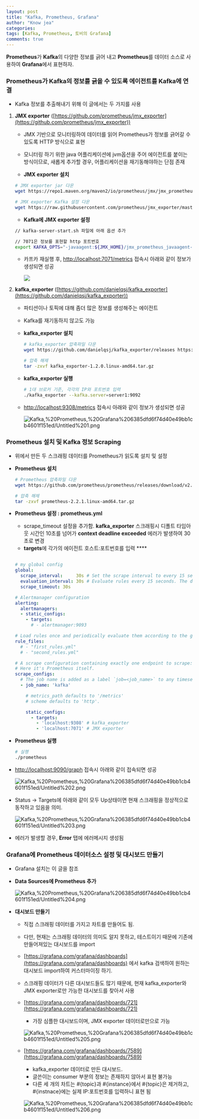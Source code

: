 ```yaml
---
layout: post
title: "Kafka, Prometheus, Grafana"
author: "Know jea"
categories: 
tags: [Kafka, Prometheus, 토비의 Grafana]
comments: true
---
```



**Prometheus**가 **Kafka**의 다양한 정보를 긁어 내고 **Prometheus**를 데이터 소스로 사용하여 **Grafana**에서 표현하자.

### Prometheus가 Kafka의 정보를 긁을 수 있도록 에이전트를 Kafka에 연결

- Kafka 정보를 추출해내기 위해 이 글에서는 두 가지를 사용

1. **JMX exporter** ([https://github.com/prometheus/jmx_exporter](https://github.com/prometheus/jmx_exporter))
    - JMX 기반으로 모니터링하여 데이터를 읽어 Prometheus가 정보를 긁어갈 수 있도록 HTTP 방식으로 표현
    - 모니터링 하기 위한 java 어플리케이션에 jvm옵션을 주어 에이전트를 붙이는 방식이므로, 새롭게 추가할 경우, 어플리케이션을 재기동해야하는 단점 존재

    - **JMX exporter 설치**

    ```bash
    # JMX exporter jar 다운
    wget https://repo1.maven.org/maven2/io/prometheus/jmx/jmx_prometheus_javaagent/0.12.0/jmx_prometheus_javaagent-0.12.0.jar

    # JMX exporter Kafka 설정 다운
    wget https://raw.githubusercontent.com/prometheus/jmx_exporter/master/example_configs/kafka-2_0_0.yml
    ```

    - **Kafka에 JMX exporter 설정**

    ```bash
    // kafka-server-start.sh 파일에 아래 옵션 추가

    // 7071은 정보를 표현할 http 포트번호
    export KAFKA_OPTS="-javaagent:${JMX_HOME}/jmx_prometheus_javaagent-0.12.0.jar=7071:${JMX_HOME}/kafka-2_0_0.yml"
    ```

    - 카프카 재실행 후, [http://localhost:7071/metrics](http://localhost:7071/metrics) 접속시 아래와 같이 정보가 생성되면 성공

        ![](https://knowjea.github.io/assets/images/profile.jpg)

2. **kafka_exporter** ([https://github.com/danielqsj/kafka_exporter](https://github.com/danielqsj/kafka_exporter))
    - 파티션이나 토픽에 대해 좀더 많은 정보를 생성해주는 에이전트
    - Kafka를 재기동하지 않고도 가능

    - **kafka_exporter 설치**

        ```bash
        # kafka_exporter 압축파일 다운
        wget https://github.com/danielqsj/kafka_exporter/releases https://github.com/danielqsj/kafka_exporter/releases/download/v1.2.0/kafka_exporter-1.2.0.linux-amd64.tar.gz

        # 압축 해제
        tar -zxvf kafka_exporter-1.2.0.linux-amd64.tar.gz
        ```

    - **kafka_exporter 실행**

        ```bash
        # 1대 브로커 기준, 각각의 IP와 포트번호 입력
        ./kafka_exporter --kafka.server=server1:9092
        ```

    - [http://localhost:9308/metrics](http://localhost:9308/metrics) 접속시 아래와 같이 정보가 생성되면 성공

        ![Kafka,%20Prometheus,%20Grafana%206385dfd6f74d40e49bb1cb4601f151ed/Untitled%201.png](Kafka,%20Prometheus,%20Grafana%206385dfd6f74d40e49bb1cb4601f151ed/Untitled%201.png)

### Prometheus 설치 및 Kafka 정보 Scraping

- 위에서 만든 두 스크래핑 데이터를 Prometheus가 읽도록 설치 및 설정

- **Prometheus 설치**

    ```bash
    # Prometheus 압축파일 다운
    wget https://github.com/prometheus/prometheus/releases/download/v2.2.1/prometheus-2.2.1.linux-amd64.tar.gz

    # 압축 해제
    tar -zxvf prometheus-2.2.1.linux-amd64.tar.gz
    ```

- **Prometheus 설정 : prometheus.yml**
    - scrape_timeout 설정을 추가함. **kafka_exporter** 스크래핑시  디폴트 타임아웃 시간인 10초를 넘어가 **context deadline exceeded** 에러가 발생하여 30초로 변경
    - **targets**에 각가의 에이전트 호스트:포트번호를 입력 ****

    ```yaml

    # my global config
    global:
      scrape_interval:     30s # Set the scrape interval to every 15 seconds. Default is every 1 minute.
      evaluation_interval: 30s # Evaluate rules every 15 seconds. The default is every 1 minute.
      scrape_timeout: 30s

    # Alertmanager configuration
    alerting:
      alertmanagers:
      - static_configs:
        - targets:
          # - alertmanager:9093

    # Load rules once and periodically evaluate them according to the global 'evaluation_interval'.
    rule_files:
      # - "first_rules.yml"
      # - "second_rules.yml"

    # A scrape configuration containing exactly one endpoint to scrape:
    # Here it's Prometheus itself.
    scrape_configs:
      # The job name is added as a label `job=<job_name>` to any timeseries scraped from this config.
      - job_name: 'kafka'

        # metrics_path defaults to '/metrics'
        # scheme defaults to 'http'.

        static_configs:
          - targets:
            - 'localhost:9308' # kafka_exporter
            - 'localhost:7071' # JMX exporter
    ```

- **Prometheus 실행**

    ```bash
    # 실행
    ./prometheus
    ```

- [http://localhost:9090/graph](http://localhost:9090/graph) 접속시 아래와 같이 접속되면 성공

    ![Kafka,%20Prometheus,%20Grafana%206385dfd6f74d40e49bb1cb4601f151ed/Untitled%202.png](Kafka,%20Prometheus,%20Grafana%206385dfd6f74d40e49bb1cb4601f151ed/Untitled%202.png)

- Status → Targets에 아래와 같이 모두 Up상태이면 현재 스크래핑을 정상적으로 동작하고 있음을 의미.

    ![Kafka,%20Prometheus,%20Grafana%206385dfd6f74d40e49bb1cb4601f151ed/Untitled%203.png](Kafka,%20Prometheus,%20Grafana%206385dfd6f74d40e49bb1cb4601f151ed/Untitled%203.png)

- 에러가 발생할 경우, **Error** 탭에 에러메시지 생성됨

### Grafana에 Prometheus 데이터소스 설정 및 대시보드 만들기

- Grafana 설치는 이 글을 참조

- **Data Sources에 Prometheus 추가**

    ![Kafka,%20Prometheus,%20Grafana%206385dfd6f74d40e49bb1cb4601f151ed/Untitled%204.png](Kafka,%20Prometheus,%20Grafana%206385dfd6f74d40e49bb1cb4601f151ed/Untitled%204.png)

- **대시보드 만들기**
    - 직접 스크래핑 데이터를 가지고 차트를 만들어도 됨.
    - 다만, 현재는 스크래핑 데이터의 의미도 알지 못하고, 테스트이기 때문에 기존에 만들어져있는 대시보드를 import
    - [https://grafana.com/grafana/dashboards](https://grafana.com/grafana/dashboards) 에서 kafka 검색하여 원하는 대시보드 import하여 커스터마이징 하기.
    - 스크래핑 데이터가 다른 대시보드들도 많기 때문에, 현재 kafka_exporter와 JMX exporter로만 가능한 대시보드를 찾아서 사용

    - [https://grafana.com/grafana/dashboards/721](https://grafana.com/grafana/dashboards/721)
        - 가장 심플한 대시보드이며, JMX exporter 데이터로만으로 가능

        ![Kafka,%20Prometheus,%20Grafana%206385dfd6f74d40e49bb1cb4601f151ed/Untitled%205.png](Kafka,%20Prometheus,%20Grafana%206385dfd6f74d40e49bb1cb4601f151ed/Untitled%205.png)

    - [https://grafana.com/grafana/dashboards/7589](https://grafana.com/grafana/dashboards/7589)
        - kafka_exporter 데이터로 만든 대시보드.
        - 글쓴이는 consumer 부분의 정보는 존재하지 않아서 표현 불가능
        - 다른 세 개의 차트는  #{topic}과 #{instance}에서 #{topic}은 제거하고, #{instnace}에는 실제 IP:포트번호를 입력하니 표현 됨

        ![Kafka,%20Prometheus,%20Grafana%206385dfd6f74d40e49bb1cb4601f151ed/Untitled%206.png](Kafka,%20Prometheus,%20Grafana%206385dfd6f74d40e49bb1cb4601f151ed/Untitled%206.png)